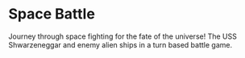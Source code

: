 # Space Battle

Journey through space fighting for the fate of the universe! The USS Shwarzeneggar and enemy alien ships in a turn based battle game. 